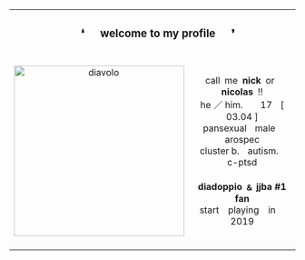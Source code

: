 <table align="center">
  <tr>
    <th align="center" colspan="3""><b><h3> ❛  welcome to my profile  ❜</h3><b></th>
  </tr>
  <tr>
    <td><p align="center"><img src="https://i.postimg.cc/zXGdTt6c/Diavolo-ASB-Intro-1.gif" width="300" alt="diavolo">
   </td>
     <td>
<br><p align="center">
</u>call me <b>nick</b> or <b>nicolas</b> !! <br>
he  ／ him.    17  [ 03.04 ]<br>
pansexual  male  arospec<br>
cluster b.  autism.  c-ptsd<br>
<br>
<b>diadoppio ﹠ jjba #1 fan</b><br>
start playing in 2019
</p><br>
     </td>
  </tr>
</table>
